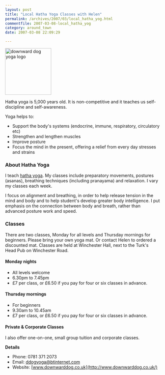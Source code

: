 ```yaml
---
layout: post
title: "Local Hatha Yoga Classes with Helen"
permalink: /archives/2007/03/local_hatha_yog.html
commentfile: 2007-03-08-local_hatha_yog
category: around_town
date: 2007-03-08 22:09:29

---
```


<a href="/assets/images/2007/yoga.jpg"><img src="/assets/images/2007/yoga-thumb.jpg" width="150" height="152" alt="downward dog yoga logo" class="right" /></a>

Hatha yoga is 5,000 years old. It is non-competitive and it teaches us self-discipline and self-awareness.

Yoga helps to:

-   Support the body's systems (endocrine, immune, respiratory, circulatory etc)
-   Strengthen and lengthen muscles
-   Improve posture
-   Focus the mind in the present, offering a relief from every day stresses and strains

### About Hatha Yoga

I teach [hatha yoga](/directory/health_aNd_beauty/200703081619). My classes include preparatory movements, postures (asanas), breathing techniques (including pranayama) and relaxation. I vary my classes each week.

I focus on alignment and breathing, in order to help release tension in the mind and body and to help student's develop greater body intelligence. I put emphasis on the connection between body and breath, rather than advanced posture work and speed.

### Classes

There are two classes, Monday for all levels and Thursday mornings for beginners. Please bring your own yoga mat. Or contact Helen to ordered a discounted mat. Classes are held at Winchester Hall, next to the Turk's Head Pub on Winchester Road.

#### Monday nights

-   All levels welcome
-   6.30pm to 7.45pm
-   £7 per class, or £6.50 if you pay for four or six classes in advance.

#### Thursday mornings

-   For beginners
-   9.30am to 10.45am
-   £7 per class, or £6.50 if you pay for four or six classes in advance.

#### Private & Corporate Classes

I also offer one-on-one, small group tuition and corporate classes.

**Details**

-   Phone: 0781 371 2073
-   Email: [ddogyoga@btinternet.com](ddogyoga@btinternet.com)
-   Website: [www.downwarddog.co.uk](http://www.downwarddog.co.uk/)
